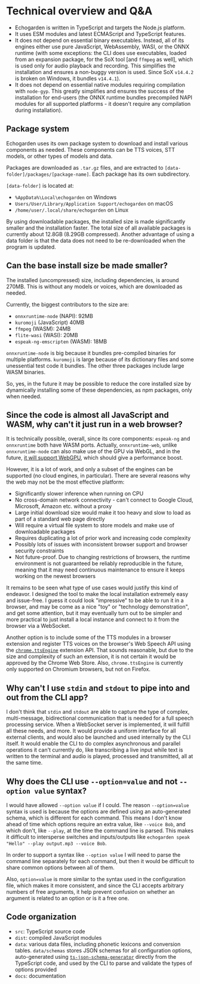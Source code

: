 # Technical overview and Q&A

* Echogarden is written in TypeScript and targets the Node.js platform.
* It uses ESM modules and latest ECMAScript and TypeScript features.
* It does not depend on essential binary executables. Instead, all of its engines either use pure JavaScript, WebAssembly, WASI, or the ONNX runtime (with some exceptions: the CLI does use executables, loaded from an expansion package, for the SoX tool [and `ffmpeg` as well], which is used only for audio playback and recording. This simplifies the installation and ensures a non-buggy version is used. Since SoX `v14.4.2` is broken on Windows, it bundles `v14.4.1`).
* It does not depend on essential native modules requiring compilation with `node-gyp`. This greatly simplifies and ensures the success of the installation for end-users (the ONNX runtime bundles precompiled NAPI modules for all supported platforms - it doesn't require any compilation during installation).

## Package system

Echogarden uses its own package system to download and install various components as needed. These components can be TTS voices, STT models, or other types of models and data.

Packages are downloaded as `.tar.gz` files, and are extracted to `[data-folder]/packages/[package-name]`. Each package has its own subdirectory.

`[data-folder]` is located at:
* `%AppData%\Local\echogarden` on Windows
* `Users/User/Library/Application Support/echogarden` on macOS
* `/home/user/.local/share/echogarden` on Linux

By using downloadable packages, the installed size is made significantly smaller and the installation faster. The total size of all available packages is currently about 12.8GB (8.29GB compressed). Another advantage of using a data folder is that the data does not need to be re-downloaded when the program is updated.

## Can the base install size be made smaller?

The installed (uncompressed) size, including dependencies, is around 270MB. This is without any models or voices, which are downloaded as needed.

Currently, the biggest contributors to the size are:

* `onnxruntime-node` (NAPI): 92MB
* `kuromoji` (JavaScript) 40MB
* `ffmpeg` (WASM): 24MB
* `flite-wasi` (WASI): 20MB
* `espeak-ng-emscripten` (WASM): 18MB

`onnxruntime-node` is big because it bundles pre-compiled binaries for multiple platforms. `kuromoji` is large because of its dictionary files and some unessential test code it bundles. The other three packages include large WASM binaries.

So, yes, in the future it may be possible to reduce the core installed size by dynamically installing some of these dependencies, as npm packages, only when needed.

## Since the code is almost all JavaScript and WASM, why can't it just run in a web browser?

It is technically possible, overall, since its core components: `espeak-ng` and `onnxruntime` both have WASM ports. Actually, `onnxruntime-web`, unlike `onnxruntime-node` can also make use of the GPU via WebGL, and in the future, [it will support WebGPU](https://github.com/microsoft/onnxruntime/issues/11695), which should give a performance boost.

However, it is a lot of work, and only a subset of the engines can be supported (no cloud engines, in particular). There are several reasons why the web may not be the most effective platform:

* Significantly slower inference when running on CPU
* No cross-domain network connectivity - can't connect to Google Cloud, Microsoft, Amazon etc. without a proxy
* Large initial download size would make it too heavy and slow to load as part of a standard web page directly
* Will require a virtual file system to store models and make use of downloadable packages
* Requires duplicating a lot of prior work and increasing code complexity
* Possibly lots of issues with inconsistent browser support and browser security constraints
* Not future-proof. Due to changing restrictions of browsers, the runtime environment is not guaranteed be reliably reproducible in the future, meaning that it may need continuous maintenance to ensure it keeps working on the newest browsers

It remains to be seen what type of use cases would justify this kind of endeavor. I designed the tool to make the local installation extremely easy and issue-free. I guess it could look "impressive" to be able to run it in a browser, and may be come as a nice "toy" or "technology demonstration", and get some attention, but it may eventually turn out to be simpler and more practical to just install a local instance and connect to it from the browser via a WebSocket.

Another option is to include some of the TTS modules in a browser extension and register TTS voices on the browser's Web Speech API using the [`chrome.ttsEngine`](https://developer.chrome.com/docs/extensions/reference/ttsEngine/) extension API. That sounds reasonable, but due to the size and complexity of such an extension, it is not certain it would be approved by the Chrome Web Store. Also, `chrome.ttsEngine` is currently only supported on Chromium browsers, but not on Firefox.

## Why can't I use `stdin` and `stdout` to pipe into and out from the CLI app?

I don't think that `stdin` and `stdout` are able to capture the type of complex, multi-message, bidirectional communication that is needed for a full speech processing service. When a WebSocket server is implemented, it will fulfill all these needs, and more. It would provide a uniform interface for all external clients, and would also be launched and used internally by the CLI itself. It would enable the CLI to do complex asynchronous and parallel operations it can't currently do, like transcribing a live input while text is written to the terminal and audio is played, processed and transmitted, all at the same time.

## Why does the CLI use `--option=value` and not `--option value` syntax?

I would have allowed `--option value` if I could. The reason `--option=value` syntax is used is because the options are defined using an auto-generated schema, which is different for each command. This means I don't know ahead of time which options require an extra value, like `--voice Bob`, and which don't, like `--play`, at the time the command line is parsed. This makes it difficult to intersperse switches and inputs/outputs like `echogarden speak "Hello" --play output.mp3 --voice Bob`.

In order to support a syntax like `--option value` I will need to parse the command line separately for each command, but then it would be difficult to share common options between all of them.

Also, `option=value` is more similar to the syntax used in the configuration file, which makes it more consistent, and since the CLI accepts arbitrary numbers of free arguments, it help prevent confusion on whether an argument is related to an option or is it a free one.

## Code organization

* `src`: TypeScript source code
* `dist`: compiled JavaScript modules
* `data`: various data files, including phonetic lexicons and conversion tables. `data/schemas` stores JSON schemas for all configuration options, auto-generated using [`ts-json-schema-generator`](https://github.com/vega/ts-json-schema-generator) directly from the TypeScript code, and used by the CLI to parse and validate the types of options provided
* `docs`: documentation
